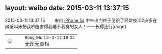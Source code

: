 layout: weibo
date: 2015-03-11 13:37:15
---
<meta name="referrer" content="no-referrer" />

2015-03-11 13:37:15  &nbsp;&nbsp;&nbsp;&nbsp;&nbsp;&nbsp; 来自 <a href="sinaweibo://customweibosource" rel="nofollow">iPhone 5s</a>
中午出门终于见识了经常夜半2点多在隔壁叫床把我吵醒害得我睡不着觉的女人！——长得还行[doge] ​​​

<table style="width: 100%;">
  <tr>
    <td style="width: 40px;"><img style="border-radius:50%" src="https://tva2.sinaimg.cn/crop.0.0.180.180.50/81fd9f09jw1e8qgp5bmzyj2050050aa8.jpg?KID=imgbed,tva&Expires=1624463788&ssig=UqgFzPYihU"></td>
    <td colspan="2"><small>Roby_Mu 15-3-12 18:04</small><br/>无图无真相</td>
  </tr>
</table>
